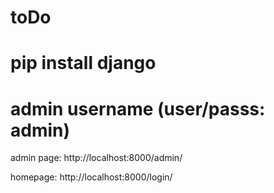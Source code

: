 # toDo

# pip install django

# admin username (user/passs: admin)

admin page: http://localhost:8000/admin/

homepage: http://localhost:8000/login/
